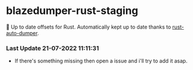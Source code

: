 # blazedumper-rust-staging

🚀 Up to date offsets for Rust. Automatically kept up to date thanks to [rust-auto-dumper](https://github.com/Akandesh/rust-auto-dumper).


### Last Update 21-07-2022 11:11:31
- If there's something missing then open a issue and i'll try to add it asap.